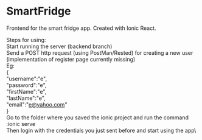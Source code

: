 # SmartFridge
Frontend for the smart fridge app. Created with Ionic React.

Steps for using:\
Start running the server (backend branch)\
Send a POST http request (using PostMan/Rested) for creating a new user (implementation of register page currently missing)\
Eg:\
{\
"username":"e",\
"password":"e",\
"firstName":"e",\
"lastName":"e",\
"email":"e@yahoo.com"\
}\
Go to the folder where you saved the ionic project and run the command :ionic serve\
Then login with the credentials you just sent before and start using the app\
